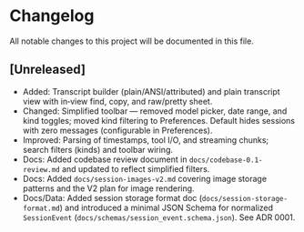 # Changelog

All notable changes to this project will be documented in this file.

## [Unreleased]
- Added: Transcript builder (plain/ANSI/attributed) and plain transcript view with in‑view find, copy, and raw/pretty sheet.
 - Changed: Simplified toolbar — removed model picker, date range, and kind toggles; moved kind filtering to Preferences. Default hides sessions with zero messages (configurable in Preferences).
- Improved: Parsing of timestamps, tool I/O, and streaming chunks; search filters (kinds) and toolbar wiring.
- Docs: Added codebase review document in `docs/codebase-0.1-review.md` and updated to reflect simplified filters.
 - Docs: Added `docs/session-images-v2.md` covering image storage patterns and the V2 plan for image rendering.
 - Docs/Data: Added session storage format doc (`docs/session-storage-format.md`) and introduced a minimal JSON Schema for normalized `SessionEvent` (`docs/schemas/session_event.schema.json`). See ADR 0001.
